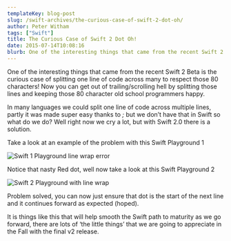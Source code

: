 ```yaml
---
templateKey: blog-post
slug: /swift-archives/the-curious-case-of-swift-2-dot-oh/
author: Peter Witham
tags: ["Swift"]
title: The Curious Case of Swift 2 Dot Oh!
date: 2015-07-14T10:08:16
blurb: One of the interesting things that came from the recent Swift 2 Beta is the curious case of splitting one line of code across many to respect those 80 characters!
---
```


One of the interesting things that came from the recent Swift 2 Beta is the curious case of splitting one line of code across many to respect those 80 characters! Now you can get out of trailing/scrolling hell by splitting those lines and keeping those 80 character old school programmers happy.

In many languages we could split one line of code across multiple lines, partly it was made super easy thanks to _;_ but we don’t have that in Swift so what do we do? Well right now we cry a lot, but with Swift 2.0 there is a solution.

Take a look at an example of the problem with this Swift Playground 1

![Swift 1 Playground line wrap error](https://peterwitham.com/wp-content/uploads/2015/07/Swift-1-Playground-line-wrap-error.png)

Notice that nasty Red dot, well now take a look at this Swift Playground 2

![Swift 2 Playground with line wrap](https://peterwitham.com/wp-content/uploads/2015/07/Swift-2-Playground-with-line-wrap.png)

Problem solved, you can now just ensure that dot is the start of the next line and it continues forward as expected (hoped).

It is things like this that will help smooth the Swift path to maturity as we go forward, there are lots of ‘the little things’ that we are going to appreciate in the Fall with the final v2 release.
